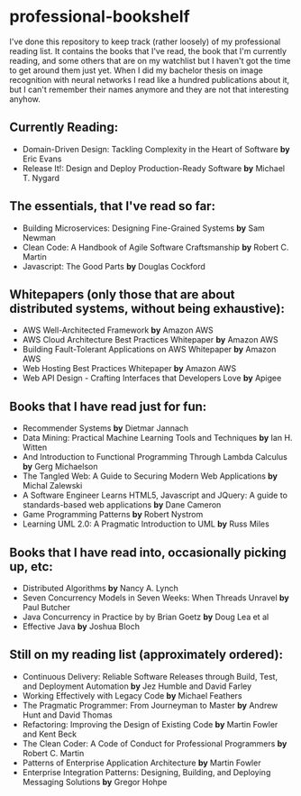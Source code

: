 # professional-bookshelf

I've done this repository to keep track (rather loosely) of my professional reading list. It contains the books that I've read, the book that I'm currently reading, and some others that are on my watchlist but I haven't got the time to get around them just yet. When I did my bachelor thesis on image recognition with neural networks I read like a hundred publications about it, but I can't remember their names anymore and they are not that interesting anyhow.

## Currently Reading:
* Domain-Driven Design: Tackling Complexity in the Heart of Software **by** Eric Evans
* Release It!: Design and Deploy Production-Ready Software **by** Michael T. Nygard

## The essentials, that I've read so far:

* Building Microservices: Designing Fine-Grained Systems **by** Sam Newman
* Clean Code: A Handbook of Agile Software Craftsmanship **by** Robert C. Martin
* Javascript: The Good Parts **by** Douglas Cockford

## Whitepapers (only those that are about distributed systems, without being exhaustive):
* AWS Well-Architected Framework **by** Amazon AWS
* AWS Cloud Architecture Best Practices Whitepaper **by** Amazon AWS
* Building Fault-Tolerant Applications on AWS Whitepaper **by** Amazon AWS
* Web Hosting Best Practices Whitepaper **by** Amazon AWS
* Web API Design - Crafting Interfaces that Developers Love **by** Apigee

## Books that I have read just for fun:
* Recommender Systems **by** Dietmar Jannach
* Data Mining: Practical Machine Learning Tools and Techniques **by** Ian H. Witten
* And Introduction to Functional Programming Through Lambda Calculus **by** Gerg Michaelson
* The Tangled Web: A Guide to Securing Modern Web Applications **by** Michal Zalewski
* A Software Engineer Learns HTML5, Javascript and JQuery: A guide to standards-based web applications **by** Dane Cameron
* Game Programming Patterns **by** Robert Nystrom
* Learning UML 2.0: A Pragmatic Introduction to UML **by** Russ Miles

## Books that I have read into, occasionally picking up, etc:
* Distributed Algorithms **by** Nancy A. Lynch
* Seven Concurrency Models in Seven Weeks: When Threads Unravel **by** Paul Butcher
* Java Concurrency in Practice by by Brian Goetz **by** Doug Lea et al
* Effective Java  **by** Joshua Bloch

## Still on my reading list (approximately ordered):
* Continuous Delivery: Reliable Software Releases through Build, Test, and Deployment Automation **by** Jez Humble and David Farley 
* Working Effectively with Legacy Code **by** Michael Feathers
* The Pragmatic Programmer: From Journeyman to Master **by** Andrew Hunt and David Thomas
* Refactoring: Improving the Design of Existing Code **by** Martin Fowler and Kent Beck
* The Clean Coder: A Code of Conduct for Professional Programmers **by** Robert C. Martin
* Patterns of Enterprise Application Architecture **by** Martin Fowler
* Enterprise Integration Patterns: Designing, Building, and Deploying Messaging Solutions **by** Gregor Hohpe
